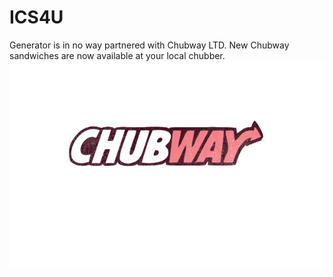 # ICS4U
Generator is in no way partnered with Chubway LTD. New Chubway sandwiches are now available at your local chubber.
![alt text](https://github.com/EduGenerator/ICS4U/blob/ICS/ICS4U/res/CHUBWAY%20copy.jpg "Chub")
